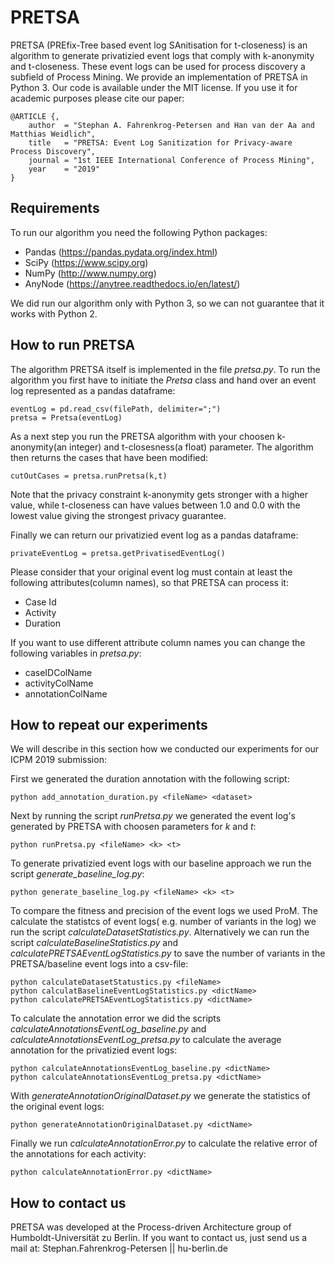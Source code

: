 # PRETSA
PRETSA (PREfix-Tree based event log SAnitisation for t-closeness) is an algorithm to generate privatizied event logs that comply with k-anonymity and t-closeness. These event logs can be used for process discovery a subfield of Process Mining. We provide an implementation of PRETSA in Python 3. Our code is available under the MIT license. If you use it for academic purposes please cite our paper:
```
@ARTICLE {,
    author  = "Stephan A. Fahrenkrog-Petersen and Han van der Aa and Matthias Weidlich",
    title   = "PRETSA: Event Log Sanitization for Privacy-aware Process Discovery",
    journal = "1st IEEE International Conference of Process Mining",
    year    = "2019"
}
```


## Requirements
To run our algorithm you need the following Python packages:
- Pandas (https://pandas.pydata.org/index.html)
- SciPy (https://www.scipy.org)
- NumPy (http://www.numpy.org)
- AnyNode (https://anytree.readthedocs.io/en/latest/)

We did run our algorithm only with Python 3, so we can not guarantee that it works with Python 2.

## How to run PRETSA

The algorithm PRETSA itself is implemented in the file *pretsa.py*. To run the algorithm you first have to initiate the *Pretsa* class and hand over an event log represented as a pandas dataframe:
```
eventLog = pd.read_csv(filePath, delimiter=";")
pretsa = Pretsa(eventLog)
```
As a next step you run the PRETSA algorithm with your choosen k-anonymity(an integer) and t-closesness(a float) parameter. The algorithm then returns the cases that have been modified:
```
cutOutCases = pretsa.runPretsa(k,t)
```
Note that the privacy constraint k-anonymity gets stronger with a higher value, while t-closeness can have values between 1.0 and 0.0 with the lowest value giving the strongest privacy guarantee.

Finally we can return our privatizied event log as a pandas dataframe:
```
privateEventLog = pretsa.getPrivatisedEventLog()
```

Please consider that your original event log must contain at least the following attributes(column names), so that PRETSA can process it:
- Case Id
- Activity
- Duration

If you want to use different attribute column names you can change the following variables in *pretsa.py*:
- caseIDColName
- activityColName
- annotationColName

## How to repeat our experiments

We will describe in this section how we conducted our experiments for our ICPM 2019 submission:

First we generated the duration annotation with the following script:
```
python add_annotation_duration.py <fileName> <dataset>
```

Next by running the script *runPretsa.py* we generated the event log's generated by PRETSA with choosen parameters for *k* and *t*:
```
python runPretsa.py <fileName> <k> <t>
```
To generate privatizied event logs with our baseline approach we run the script *generate_baseline_log.py*:
```
python generate_baseline_log.py <fileName> <k> <t>
```

To compare the fitness and precision of the event logs we used ProM. The calculate the statistcs of event logs( e.g. number of variants in the log) we run the script *calculateDatasetStatistics.py*. Alternatively we can run the script *calculateBaselineStatistics.py* and *calculatePRETSAEventLogStatistics.py* to save the number of variants in the PRETSA/baseline event logs into a csv-file:
```
python calculateDatasetStatustics.py <fileName>
python calculatBaselineEventLogStatistics.py <dictName>
python calculatePRETSAEventLogStatistics.py <dictName>
```

To calculate the annotation error we did the scripts *calculateAnnotationsEventLog_baseline.py* and *calculateAnnotationsEventLog_pretsa.py* to calculate the average annotation for the privatizied event logs:
```
python calculateAnnotationsEventLog_baseline.py <dictName>
python calculateAnnotationsEventLog_pretsa.py <dictName>
```

With *generateAnnotationOriginalDataset.py* we generate the statistics of the original event logs:
```
python generateAnnotationOriginalDataset.py <dictName>
```

Finally we run *calculateAnnotationError.py* to calculate the relative error of the annotations for each activity:
```
python calculateAnnotationError.py <dictName>
```

## How to contact us
PRETSA was developed at the Process-driven Architecture group of Humboldt-Universität zu Berlin. If you want to contact us, just send us a mail at: Stephan.Fahrenkrog-Petersen || hu-berlin.de
